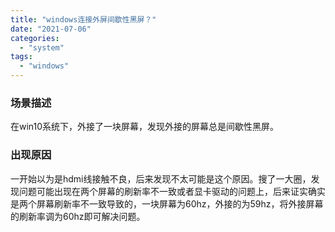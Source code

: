 ```yaml
---
title: "windows连接外屏间歇性黑屏？"
date: "2021-07-06"
categories: 
  - "system"
tags: 
  - "windows"
---
```


### 场景描述

在win10系统下，外接了一块屏幕，发现外接的屏幕总是间歇性黑屏。

### 出现原因

一开始以为是hdmi线接触不良，后来发现不太可能是这个原因。搜了一大圈，发现问题可能出现在两个屏幕的刷新率不一致或者显卡驱动的问题上，后来证实确实是两个屏幕刷新率不一致导致的，一块屏幕为60hz，外接的为59hz，将外接屏幕的刷新率调为60hz即可解决问题。
